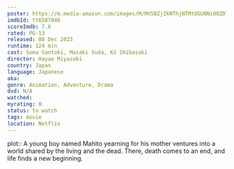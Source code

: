 ```yaml
---
poster: https://m.media-amazon.com/images/M/MV5BZjZkNThjNTMtOGU0Ni00ZDliLThmNGUtZmMxNWQ3YzAxZTQ1XkEyXkFqcGdeQXVyMTUzMTg2ODkz._V1_SX300.jpg
imdbId: tt6587046
scoreImdb: 7.6
rated: PG-13
released: 08 Dec 2023
runtime: 124 min
cast: Soma Santoki, Masaki Suda, Kô Shibasaki
director: Hayao Miyazaki
country: Japan
language: Japanese
aka: 
genre: Animation, Adventure, Drama
dvd: N/A
watched: 
myrating: 0
status: to watch
tags: movie
location: Netflix
---
```


plot:: A young boy named Mahito yearning for his mother ventures into a world shared by the living and the dead. There, death comes to an end, and life finds a new beginning.